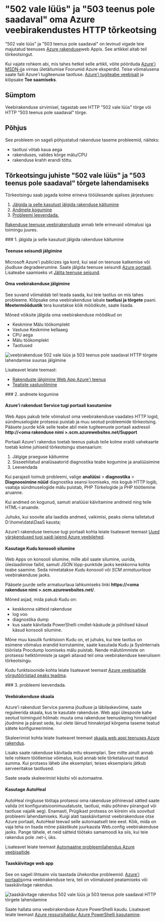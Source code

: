 <properties
    pageTitle="502 vale lüüs parandamine, 503 teenus pole saadaval tõrgete | Microsoft Azure'i"
    description="502 vale lüüs ja 503 teenus pole saadaval tõrgete oma veebirakenduse majutatud teenuses Azure rakenduse tõrkeotsing."
    services="app-service\web"
    documentationCenter=""
    authors="cephalin"
    manager="wpickett"
    editor=""
    tags="top-support-issue"
    keywords="502 vale lüüs, 503 teenus pole saadaval, tõrge 503, viga 502"/>

<tags
    ms.service="app-service-web"
    ms.workload="web"
    ms.tgt_pltfrm="na"
    ms.devlang="na"
    ms.topic="article"
    ms.date="07/06/2016"
    ms.author="cephalin"/>

# <a name="troubleshoot-http-errors-of-502-bad-gateway-and-503-service-unavailable-in-your-azure-web-apps"></a>"502 vale lüüs" ja "503 teenus pole saadaval" oma Azure veebirakendustes HTTP tõrkeotsing

"502 vale lüüs" ja "503 teenus pole saadaval" on levinud vigade teie majutatud teenuses [Azure rakenduse](http://go.microsoft.com/fwlink/?LinkId=529714)web Appis. See artikkel aitab teil tõrkeotsingut.

Kui vajate rohkem abi, mis tahes hetkel selle artikli, võite pöörduda [Azure'i MSDN-i](https://azure.microsoft.com/support/forums/)ja virnas ületäitumise Foorumid Azure eksperdid. Teise võimalusena saate faili Azure'i tugiteenuse taotluse. [Azure'i tugiteabe veebisait](https://azure.microsoft.com/support/options/) ja klõpsake **Toe saamiseks**.

## <a name="symptom"></a>Sümptom

Veebirakenduse sirvimisel, tagastab see HTTP "502 vale lüüs" tõrge või HTTP "503 teenus pole saadaval" tõrge.

## <a name="cause"></a>Põhjus

See probleem on sageli põhjustatud rakenduse taseme probleemid, näiteks:

-   taotlusi võtab kaua aega
-   rakenduses, valides kõrge mälu/CPU
-   rakenduse krahh erandi tõttu.

## <a name="troubleshooting-steps-to-solve-502-bad-gateway-and-503-service-unavailable-errors"></a>Tõrkeotsingu juhiste "502 vale lüüs" ja "503 teenus pole saadaval" tõrgete lahendamiseks

Tõrkeotsingu saab jagada kolme erineva tööülesande ajalises järjestuses:

1.  [Jälgida ja selle kasutust jälgida rakenduse käitumine](#observe)
2.  [Andmete kogumine](#collect)
3.  [Probleemi leevendada.](#mitigate)

[Rakenduse teenuse veebirakenduste](/services/app-service/web/) annab teile erinevaid võimalusi iga toimingu juures.

<a name="observe" />
### <a name="1-observe-and-monitor-application-behavior"></a>1. jälgida ja selle kasutust jälgida rakenduse käitumine

####    <a name="track-service-health"></a>Teenuse seisundi jälgimine

Microsoft Azure'i publicizes iga kord, kui seal on teenuse katkemise või jõudluse degradeerumine. Saate jälgida teenuse seisundi [Azure portaali](https://portal.azure.com/). Lisateabe saamiseks vt [Jälita teenuse seisund](../monitoring-and-diagnostics/insights-service-health.md).

####    <a name="monitor-your-web-app"></a>Oma veebirakenduse jälgimine

See suvand võimaldab teil teada saada, kui teie taotlus on mis tahes probleeme. Klõpsake oma veebirakenduse labale **taotlusi ja tõrgete** paani. **Meetermõõdustik** tera kuvatakse kõik mõõdikute, saate lisada.

Mõned võiksite jälgida oma veebirakenduse mõõdikud on

-   Keskmine Mälu töökomplekt
-   Vastuse Keskmine kellaaeg
-   CPU aega
-   Mälu töökomplekt
-   Taotlused

![veebirakenduse 502 vale lüüs ja 503 teenus pole saadaval HTTP tõrgete lahendamise suunas jälgimine](./media/app-service-web-troubleshoot-HTTP-502-503/1-monitor-metrics.png)

Lisateavet leiate teemast:

-   [Rakenduste jälgimine Web App Azure'i teenus](web-sites-monitor.md)
-   [Teatiste vastuvõtmine](../monitoring-and-diagnostics/insights-receive-alert-notifications.md)

<a name="collect" />
### <a name="2-collect-data"></a>2. andmete kogumine

####    <a name="use-the-azure-app-service-support-portal"></a>Azure'i rakendust Service tugi portaali kasutamine

Web Apps pakub teile võimalust oma veebirakenduse vaadates HTTP logid, sündmuselogide protsessi puistab ja muu seotud probleemide tõrkeotsing. Pääsete juurde kõik selle teabe abil meie tugiteenuste portaali aadressil **http://&lt;oma rakenduse nimi >.scm.azurewebsites.net/Support**

Portaali Azure'i rakendus toetab teenus pakub teile kolme eraldi vahekaarte toetab kolme juhiseid tõrkeotsingu stsenaarium:

1.  Jälgige praeguse käitumine
2.  Sisseehitatud analüsaatorid diagnostika teabe kogumine ja analüüsimine
3.  Leevendada

Kui parajasti toimub probleemi, valige **analüüsi** > **diagnostika** > **Diagnoosimine nüüd** diagnostika seansi loomiseks, mis kogub HTTP logib, vaataja sündmuselogide mälu puistab, PHP Tõrkelogide ja PHP töötlemine aruanne.

Kui andmed on kogunud, samuti analüüsi käivitamine andmeid ning teile HTML-i aruande.

Juhuks, kui soovite alla laadida andmed, vaikimisi, peaks olema talletatud D:\home\data\DaaS kausta;

Azure'i rakenduse teenuse tugi portaali kohta leiate lisateavet teemast [Uued värskendused tugi saidi laiend Azure veebilehed](/blog/new-updates-to-support-site-extension-for-azure-websites).

####    <a name="use-the-kudu-debug-console"></a>Kasutage Kudu konsooli silumine

Web Apps on konsooli silumine, mille abil saate silumine, uurida, üleslaadimise failid, samuti JSON lõpp-punktide jaoks keskkonna kohta teabe saamine. Seda nimetatakse _Kudu konsooli_ või _SCM armatuurlaua_ veebirakenduse jaoks.

Pääsete juurde selle armatuurlaua lahkumiseks linki **https://&lt;oma rakenduse nimi >.scm.azurewebsites.net/**.

Mõned asjad, mida pakub Kudu on:

-   keskkonna sätteid rakenduse
-   log voo
-   diagnostika dump
-   kus saate käivitada PowerShelli cmdlet-käskude ja põhilised käsud käsud konsooli silumine.


Mõne muu kasulik funktsioon Kudu on, et juhuks, kui teie taotlus on esimene võimalus erandid korrutamine, saate kasutada Kudu ja SysInternals tööriista Procdump loomiseks mälu puistab. Nende mälutõmmiste on protsessi hetktõmmiste ja sageli aitavad teil oma veebirakenduse keerulisem tõrkeotsingu.

Kudu funktsioonide kohta leiate lisateavet teemast [Azure veebisaitide võrgutööriistad peaks teadma](/blog/windows-azure-websites-online-tools-you-should-know-about/).

<a name="mitigate" />
### <a name="3-mitigate-the-issue"></a>3. probleemi leevendada.

####    <a name="scale-the-web-app"></a>Veebirakenduse skaala

Azure'i rakendust Service parema jõudluse ja läbilaskevõime, saate reguleerida skaala, kus te kasutate rakenduse. Web appi ülespoole kahe seotud toiminguid hõlmab: muuta oma rakenduse teenusleping hinnakirjad jõudmine ja pärast seda, kui olete läinud hinnakirjad kõrgema taseme teatud sätete konfigureerimine.

Skaleerimist kohta leiate lisateavet teemast [skaala web appi teenuses Azure rakendus](web-sites-scale.md).

Lisaks saate rakenduse käivitada mitu eksemplari. See mitte ainult annab teile rohkem töötlemise võimalus, kuid annab teile tõrketaluvust teatud summa. Kui protsess läheb ühe eksemplari, teises eksemplaris jätkub serveeritakse taotlused.

Saate seada skaleerimist käsitsi või automaatne.

####    <a name="use-autoheal"></a>Kasutage AutoHeal

AutoHeal ringlusse töötaja protsessi oma rakenduse põhinevad sätted saate valida (nt konfiguratsioonimuudatuste, taotlusi, mälu põhinev piirangud või taotluse vajalik aeg). Enamasti, Prügikast protsess on kiireim viis soovitud probleemi lahendamiseks. Kuigi alati taaskäivitamist veebirakenduse otse Azure portaali, AutoHeal teevad selle automaatselt teie eest. Kõik, mida on vaja teha on lisada mõne päästikute juurkausta Web.config veebirakenduse jaoks. Pange tähele, et neid sätteid töötaks samamoodi ka siis, kui teie rakendus pole .net-i, üks.

Lisateavet leiate teemast [Automaatne probleemilahendus Azure veebisaitide](/blog/auto-healing-windows-azure-web-sites/).


####    <a name="restart-the-web-app"></a>Taaskäivitage web app

See on sageli lihtsaim viis taastada ühekordse probleemid. [Azure'i portaalis](https://portal.azure.com/)oma veebirakenduse tera, teil on võimalused peatamiseks või taaskäivitage rakendus.

 ![taaskäivitage rakendus 502 vale lüüs ja 503 teenus pole saadaval HTTP tõrgete lahendamine](./media/app-service-web-troubleshoot-HTTP-502-503/2-restart.png)

Saate hallata oma veebirakenduse Azure PowerShelli kaudu. Lisateavet leiate teemast [Azure ressursihaldur Azure PowerShelli kasutamine](../powershell-azure-resource-manager.md).

